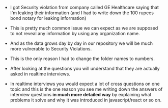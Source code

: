 - I got Security violation from company called GE Healthcare saying that I'm leaking their information (and I had to write down the 100 rupees bond notary for leaking information)

- This is pretty much common issue we can expect as we are supposed to not reveal any information by using any organization name.

- And as the data grows day by day in our repository we will be much more vulnerable to Security Violations.

- This is the only reason I had to change the folder names to numbers.

- After looking at the questions you will understand that they are actually asked in realtime interviews.

- In realtime interviews you would expect a lot of cross questions on one topic and this is the one reason you see me writing down the answers of interview questions **in much more detailed way** by explaining what problems it solve and why it was introduced in javascript/react or so on.

